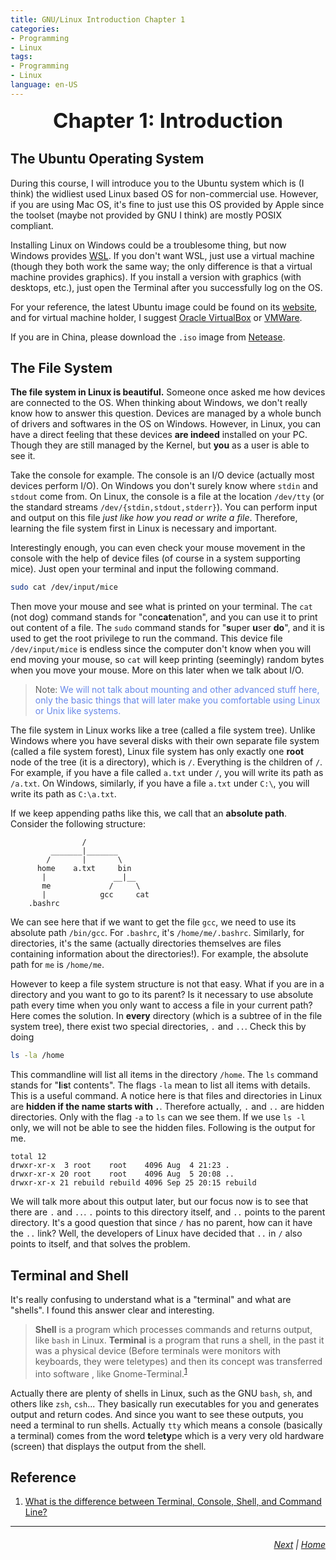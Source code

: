 ```yaml
---
title: GNU/Linux Introduction Chapter 1
categories: 
- Programming
- Linux
tags:
- Programming
- Linux
language: en-US
---
```


<div align="center" style="font-size: 33px"><b>
    Chapter 1: Introduction
</b></div>

## The Ubuntu Operating System

During this course, I will introduce you to the Ubuntu system which is (I think) the widliest used Linux based OS for non-commercial use. However, if you are using Mac OS, it's fine to just use this OS provided by Apple since the toolset (maybe not provided by GNU I think) are mostly POSIX compliant.

Installing Linux on Windows could be a troublesome thing, but now Windows provides [WSL](https://docs.microsoft.com/en-us/windows/wsl/install-win10). If you don't want WSL, just use a virtual machine (though they both work the same way; the only difference is that a virtual machine provides graphics). If you install a version with graphics (with desktops, etc.), just open the Terminal after you successfully log on the OS.

For your reference, the latest Ubuntu image could be found on its [website](https://ubuntu.com/download), and for virtual machine holder, I suggest [Oracle VirtualBox](https://www.virtualbox.org/) or [VMWare](https://www.vmware.com/).

If you are in China, please download the `.iso` image from [Netease](http://mirrors.163.com/ubuntu-releases/).

## The File System

**The file system in Linux is beautiful.** Someone once asked me how devices are connected to the OS. When thinking about Windows, we don't really know how to answer this question. Devices are managed by a whole bunch of drivers and softwares in the OS on Windows. However, in Linux, you can have a direct feeling that these devices **are indeed** installed on your PC. Though they are still managed by the Kernel, but **you** as a user is able to see it. 

Take the console for example. The console is an I/O device (actually most devices perform I/O). On Windows you don't surely know where `stdin` and `stdout` come from. On Linux, the console is a file at the location `/dev/tty` (or the standard streams `/dev/{stdin,stdout,stderr}`). You can perform input and output on this file _just like how you read or write a file_. Therefore, learning the file system first in Linux is necessary and important.

Interestingly enough, you can even check your mouse movement in the console with the help of device files (of course in a system supporting mice). Just open your terminal and input the following command.
```bash
sudo cat /dev/input/mice
```
Then move your mouse and see what is printed on your terminal. The `cat` (not dog) command stands for "con**cat**enation", and you can use it to print out content of a file. The `sudo` command stands for "**s**uper **u**ser **do**", and it is used to get the root privilege to run the command. This device file `/dev/input/mice` is endless since the computer don't know when you will end moving your mouse, so `cat` will keep printing (seemingly) random bytes when you move your mouse. More on this later when we talk about I/O.

> Note: <span style="color: #6788ea">We will not talk about mounting and other advanced stuff here, only the basic things that will later make you comfortable using Linux or Unix like systems.</span>

The file system in Linux works like a tree (called a file system tree). Unlike Windows where you have several disks with their own separate file system (called a file system forest), Linux file system has only exactly one **root** node of the tree (it is a directory), which is `/`. Everything is the children of `/`. For example, if you have a file called `a.txt` under `/`, you will write its path as `/a.txt`. On Windows, similarly, if you have a file `a.txt` under `C:\`, you will write its path as `C:\a.txt`. 

If we keep appending paths like this, we call that an **absolute path**. Consider the following structure:
```
                /
         _______|_______
        /       |       \
      home    a.txt     bin
       |               __|__
       me             /     \ 
       |            gcc     cat
    .bashrc
```
We can see here that if we want to get the file `gcc`, we need to use its absolute path `/bin/gcc`. For `.bashrc`, it's `/home/me/.bashrc`. Similarly, for directories, it's the same (actually directories themselves are files containing information about the directories!). For example, the absolute path for `me` is `/home/me`.

However to keep a file system structure is not that easy. What if you are in a directory and you want to go to its parent? Is it necessary to use absolute path every time when you only want to access a file in your current path? Here comes the solution. In **every** directory (which is a subtree of in the file system tree), there exist two special directories, `.` and `..`. Check this by doing

```bash
ls -la /home
```

This commandline will list all items in the directory `/home`. The `ls` command stands for "**l**i**s**t contents". The flags `-la` mean to list all items with details. This is a useful command. A notice here is that files and directories in Linux are **hidden if the name starts with `.`**. Therefore actually, `.` and `..` are hidden directories. Only with the flag `-a` to `ls` can we see them. If we use `ls -l` only, we will not be able to see the hidden files. Following is the output for me.

```
total 12
drwxr-xr-x  3 root    root    4096 Aug  4 21:23 .
drwxr-xr-x 20 root    root    4096 Aug  5 20:08 ..
drwxr-xr-x 21 rebuild rebuild 4096 Sep 25 20:15 rebuild
```

We will talk more about this output later, but our focus now is to see that there are `.` and `..`. `.` points to this directory itself, and `..` points to the parent directory. It's a good question that since `/` has no parent, how can it have the `..` link? Well, the developers of Linux have decided that `..` in `/` also points to itself, and that solves the problem.

## Terminal and Shell

It's really confusing to understand what is a "terminal" and what are "shells". I found this answer clear and interesting.

> **Shell** is a program which processes commands and returns output, like `bash` in Linux.
> **Terminal** is a program that runs a shell, in the past it was a physical device (Before terminals were monitors with keyboards, they were teletypes) and then its concept was transferred into software , like Gnome-Terminal.<sup>[1](#Reference)</sup>

Actually there are plenty of shells in Linux, such as the GNU `bash`, `sh`, and others like `zsh`, `csh`... They basically run executables for you and generates output and return codes. And since you want to see these outputs, you need a terminal to run shells. Actually `tty` which means a console (basically a terminal) comes from the word **t**ele**ty**pe which is a very very old hardware (screen) that displays the output from the shell. 

## Reference

1. [What is the difference between Terminal, Console, Shell, and Command Line?](https://askubuntu.com/a/507138)


<hr>
<h6 align="right"><a href="/programming/linux/tutorial/2-files">Next</a> | <a href="/programming/linux/tutorial/preface">Home</a></h6>
